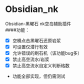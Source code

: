 # Obsidian_nk  
Obsidian-黑曜石 nk空岛辅助插件  
####功能：
 - [X] 空桶点击黑曜石还原岩浆
 - [X] 可设置仅潜行有效
 - [X] 允许错误的刷石机（该功能bug多）
 - [X] 禁止高空流水/岩浆
 - [X] 禁止高空流水自定义判断格数  
 - 功能全部实现，但仍需测试